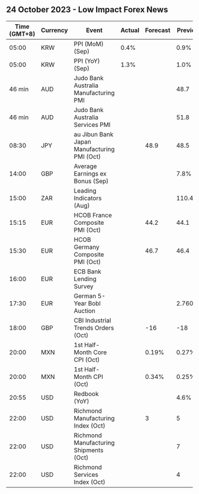 ## 24 October 2023 - Low Impact Forex News

| Time (GMT+8) | Currency | Event | Actual | Forecast | Previous |
|------|----------|-------|--------|----------|----------|
| 05:00 | KRW | PPI (MoM) (Sep) | 0.4% |  | 0.9% |
| 05:00 | KRW | PPI (YoY) (Sep) | 1.3% |  | 1.0% |
| 46 min | AUD | Judo Bank Australia Manufacturing PMI |  |  | 48.7 |
| 46 min | AUD | Judo Bank Australia Services PMI |  |  | 51.8 |
| 08:30 | JPY | au Jibun Bank Japan Manufacturing PMI (Oct) |  | 48.9 | 48.5 |
| 14:00 | GBP | Average Earnings ex Bonus (Sep) |  |  | 7.8% |
| 15:00 | ZAR | Leading Indicators (Aug) |  |  | 110.40% |
| 15:15 | EUR | HCOB France Composite PMI (Oct) |  | 44.2 | 44.1 |
| 15:30 | EUR | HCOB Germany Composite PMI (Oct) |  | 46.7 | 46.4 |
| 16:00 | EUR | ECB Bank Lending Survey |  |  |  |
| 17:30 | EUR | German 5-Year Bobl Auction |  |  | 2.760% |
| 18:00 | GBP | CBI Industrial Trends Orders (Oct) |  | -16 | -18 |
| 20:00 | MXN | 1st Half-Month Core CPI (Oct) |  | 0.19% | 0.27% |
| 20:00 | MXN | 1st Half-Month CPI (Oct) |  | 0.34% | 0.25% |
| 20:55 | USD | Redbook (YoY) |  |  | 4.6% |
| 22:00 | USD | Richmond Manufacturing Index (Oct) |  | 3 | 5 |
| 22:00 | USD | Richmond Manufacturing Shipments (Oct) |  |  | 7 |
| 22:00 | USD | Richmond Services Index (Oct) |  |  | 4 |
